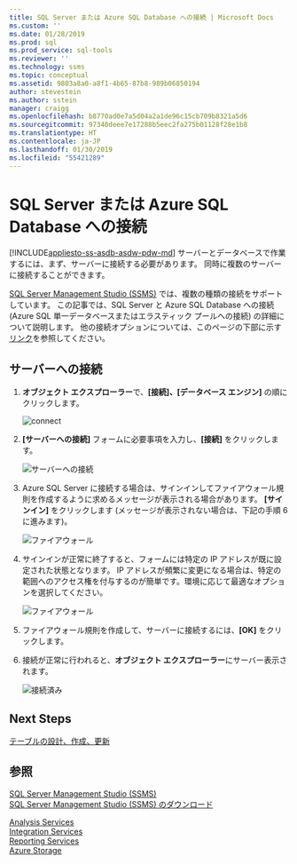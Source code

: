 ```yaml
---
title: SQL Server または Azure SQL Database への接続 | Microsoft Docs
ms.custom: ''
ms.date: 01/28/2019
ms.prod: sql
ms.prod_service: sql-tools
ms.reviewer: ''
ms.technology: ssms
ms.topic: conceptual
ms.assetid: 9803a8a0-a8f1-4b65-87b8-989b06850194
author: stevestein
ms.author: sstein
manager: craigg
ms.openlocfilehash: b8770ad0e7a5d04a2a1de96c15cb709b8321a5d6
ms.sourcegitcommit: 97340deee7e17288b5eec2fa275b01128f28e1b8
ms.translationtype: HT
ms.contentlocale: ja-JP
ms.lasthandoff: 01/30/2019
ms.locfileid: "55421289"
---
```

# <a name="connect-to-a-sql-server-or-azure-sql-database"></a>SQL Server または Azure SQL Database への接続

[!INCLUDE[appliesto-ss-asdb-asdw-pdw-md](../../includes/appliesto-ss-asdb-asdw-pdw-md.md)]
サーバーとデータベースで作業するには、まず、サーバーに接続する必要があります。 同時に複数のサーバーに接続することができます。

[SQL Server Management Studio (SSMS)](../download-sql-server-management-studio-ssms.md) では、複数の種類の接続をサポートしています。 この記事では、SQL Server と Azure SQL Database への接続 (Azure SQL 単一データベースまたはエラスティック プールへの接続) の詳細について説明します。 他の接続オプションについては、このページの下部に示す[リンク](#see-also)を参照してください。
  
## <a name="connecting-to-a-server"></a>サーバーへの接続  

1. **オブジェクト エクスプローラー**で、**[接続]、[データベース エンジン]** の順にクリックします。

   ![connect](../media/connect-to-server/connect-db-engine.png)

1. **[サーバーへの接続]** フォームに必要事項を入力し、**[接続]** をクリックします。

   ![サーバーへの接続](../media/connect-to-server/connect.png)

1. Azure SQL Server に接続する場合は、サインインしてファイアウォール規則を作成するように求めるメッセージが表示される場合があります。 **[サインイン]** をクリックします (メッセージが表示されない場合は、下記の手順 6 に進みます)。

   ![ファイアウォール](../media/connect-to-server/firewall-rule-sign-in.png)

1. サインインが正常に終了すると、フォームには特定の IP アドレスが既に設定された状態となります。 IP アドレスが頻繁に変更になる場合は、特定の範囲へのアクセス権を付与するのが簡単です。環境に応じて最適なオプションを選択してください。 

   ![ファイアウォール](../media/connect-to-server/new-firewall-rule.png)

1. ファイアウォール規則を作成して、サーバーに接続するには、**[OK]** をクリックします。

1. 接続が正常に行われると、**オブジェクト エクスプローラー**にサーバー表示されます。

   ![接続済み](../media/connect-to-server/connected.png)

## <a name="next-steps"></a>Next Steps

[テーブルの設計、作成、更新](../visual-db-tools/design-tables-visual-database-tools.md)

## <a name="see-also"></a>参照

[SQL Server Management Studio (SSMS)](../sql-server-management-studio-ssms.md)  
[SQL Server Management Studio (SSMS) のダウンロード](../download-sql-server-management-studio-ssms.md)

[Analysis Services](https://docs.microsoft.com/sql/analysis-services/instances/connect-to-analysis-services)  
[Integration Services](https://docs.microsoft.com/sql/integration-services/sql-server-integration-services)  
[Reporting Services](https://docs.microsoft.com/sql/reporting-services/tools/connect-to-a-report-server-in-management-studio)  
[Azure Storage](../f1-help/connect-to-microsoft-azure-storage.md)  
